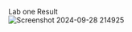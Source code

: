 Lab one Result <br/>
![Screenshot 2024-09-28 214925](https://github.com/user-attachments/assets/12858fc3-6bf3-4cb1-b21e-1a0762ccacd9)
